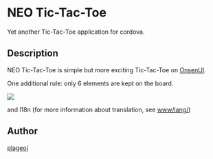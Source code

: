 # NEO Tic-Tac-Toe
Yet another Tic-Tac-Toe application for cordova.

## Description
NEO Tic-Tac-Toe is simple but more exciting Tic-Tac-Toe on [OnsenUI](https://onsenui.io).

One additional rule: only 6 elements are kept on the board.

![](https://xkpoma-sn3301.files.1drv.com/y3m1KR7RO4ErMlYxK9jrjmB2WgweeSG5JBIPnsRGWuojx9FGtALP1R_haUqWWQV0hFiPhnvinhjp-G_YfSN254SMqG1hnQk7I7KBqVwmL2OahiXZql_li0UvM9uztGfvOb9l2b8eQLCEbZT7556RYrO8XJ7PuDXHGy97e56CLGN7-R6VttWoqJtKcOVFtYH51M_/tictactoe.gif?psid=1)

and l18n (for more information about translation, see [www/lang/](https://github.com/plageoj/tic-tac-toe/tree/master/www/lang))

## Author
[plageoj](https://github.com/plageoj)
